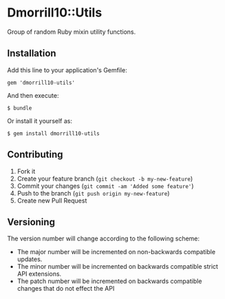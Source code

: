 # Dmorrill10::Utils

Group of random Ruby mixin utility functions.

## Installation

Add this line to your application's Gemfile:

    gem 'dmorrill10-utils'

And then execute:

    $ bundle

Or install it yourself as:

    $ gem install dmorrill10-utils

## Contributing

1. Fork it
2. Create your feature branch (`git checkout -b my-new-feature`)
3. Commit your changes (`git commit -am 'Added some feature'`)
4. Push to the branch (`git push origin my-new-feature`)
5. Create new Pull Request

## Versioning
The version number will change according to the following scheme:
- The major number will be incremented on non-backwards compatible updates.
- The minor number will be incremented on backwards compatible strict API extensions.
- The patch number will be incremented on backwards compatible changes that do not effect the API